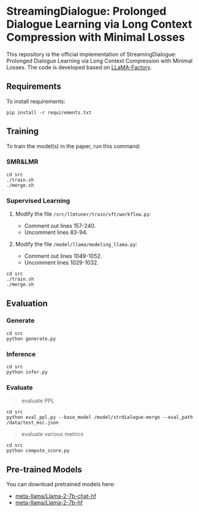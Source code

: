 # StreamingDialogue: Prolonged Dialogue Learning via Long Context Compression with Minimal Losses

This repository is the official implementation of StreamingDialogue: Prolonged Dialogue Learning via Long Context Compression with Minimal Losses. The code is developed based on [LLaMA-Factory](https://github.com/hiyouga/LLaMA-Factory).

## Requirements

To install requirements:

```setup
pip install -r requirements.txt
```

## Training

To train the model(s) in the paper, run this command:

### SMR&LMR

```train
cd src
./train.sh
./merge.sh
```

### Supervised Learning

1. Modify the file `/src/llmtuner/train/sft/workflow.py`:
   - Comment out lines 157-240.
   - Uncomment lines 83-94.

2. Modify the file `/model/llama/modeling_llama.py`:
   - Comment out lines 1049-1052.
   - Uncomment lines 1029-1032.

```train
cd src
./train.sh
./merge.sh
```

## Evaluation

### Generate

```eval
cd src
python generate.py
```

### Inference

```eval
cd src
python infer.py
```

### Evaluate
>evaluate PPL
```eval
cd src
python eval_ppl.py --base_model /model/strdialogue-merge --eval_path /data/test_msc.json
```

>evaluate various metrics
```eval
cd src
python compute_score.py
```

## Pre-trained Models

You can download pretrained models here:

- [meta-llama/Llama-2-7b-chat-hf](https://huggingface.co/meta-llama/Llama-2-7b-chat-hf)
- [meta-llama/Llama-2-7b-hf](https://huggingface.co/meta-llama/Llama-2-7b-hf)
